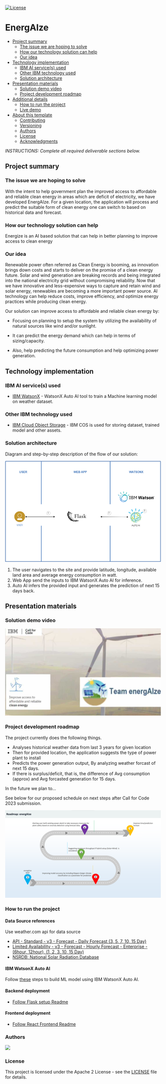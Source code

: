[![License](https://img.shields.io/badge/License-Apache2-blue.svg)](https://www.apache.org/licenses/LICENSE-2.0)

# EnergAIze

- [Project summary](#project-summary)
  - [The issue we are hoping to solve](#the-issue-we-are-hoping-to-solve)
  - [How our technology solution can help](#how-our-technology-solution-can-help)
  - [Our idea](#our-idea)
- [Technology implementation](#technology-implementation)
  - [IBM AI service(s) used](#ibm-ai-services-used)
  - [Other IBM technology used](#other-ibm-technology-used)
  - [Solution architecture](#solution-architecture)
- [Presentation materials](#presentation-materials)
  - [Solution demo video](#solution-demo-video)
  - [Project development roadmap](#project-development-roadmap)
- [Additional details](#additional-details)
  - [How to run the project](#how-to-run-the-project)
  - [Live demo](#live-demo)
- [About this template](#about-this-template)
  - [Contributing](#contributing)
  - [Versioning](#versioning)
  - [Authors](#authors)
  - [License](#license)
  - [Acknowledgments](#acknowledgments)

_INSTRUCTIONS: Complete all required deliverable sections below._

## Project summary

### The issue we are hoping to solve

With the intent to help government plan the improved access to affordable and reliable clean energy in areas which are deficit of electricity, we have developed EnergAIze. For a given location, the application will process and predict the suitable form of clean energy one can switch to based on historical data and forecast.

### How our technology solution can help

Energize is an AI based solution that can help in better planning to improve access to clean energy

### Our idea

Renewable power often referred as Clean Energy is booming, as innovation brings down costs and starts to deliver on the promise of a clean energy future. Solar and wind generation are breaking records and being integrated into the national electricity grid without compromising reliability.
Now that we have innovative and less-expensive ways to capture and retain wind and solar energy, renewables are becoming a more important power source. 
AI technology can help reduce costs, improve efficiency, and optimize energy practices while producing clean energy.

Our solution can improve access to affordable and reliable clean energy by:

- Focusing on planning to setup the system by utilizing the availability of natural sources like wind and/or sunlight.

- It can predict the energy demand which can help in terms of sizing/capacity.

- Also, help predicting the future consumption and help optimizing power generation.

## Technology implementation

### IBM AI service(s) used

- [IBM WatsonX](https://cloud.ibm.com/watsonx/overview) - WatsonX Auto AI tool to train a Machine learning model on weather dataset.



### Other IBM technology used

- [IBM Cloud Object Storage](https://cloud.ibm.com/docs/cloud-object-storage?topic=cloud-object-storage-getting-started-cloud-object-storage) - IBM COS is used for storing dataset, trained model and other assets.


### Solution architecture

Diagram and step-by-step description of the flow of our solution:

![Video transcription/translaftion app](images/Architecture.png)

1. The user navigates to the site and provide latitude, longitude, available land area and average energy consumption in watt.
2. Web App send the inputs to IBM WatsonX Auto AI for inference.
3. Auto AI infers the provided input and generates the prediction of next 15 days back.

## Presentation materials

### Solution demo video

[![Watch the video](images/thumbnail.jpg)](https://youtu.be/kTFXs7nCoqY?si=dW0KElnOyQiHQcab)

### Project development roadmap

The project currently does the following things.

- Analyses historical weather data from last 3 years for given location
- Then for provided location, the application suggests the type of power plant to install
- Predicts the power generation output, By analyzing weather forcast of next 15 days.
- If there is surplus/deficit, that is, the difference of Avg consumption (approx) and Avg forcasted generation for 15 days.

In the future we plan to...

See below for our proposed schedule on next steps after Call for Code 2023 submission.

![Roadmap](./images/energAIze-Roadmap.png)

### How to run the project

#### Data Source references
Use weather.com api for data source 
- [API - Standard - v3 - Forecast - Daily Forecast (3, 5, 7, 10, 15 Day)
](https://docs.google.com/document/d/1HiGun-m_NneSjmZGwDDEoG0gL9aKd1jaN0YC4jP6Eqs/edit)
- [Limited Availability - v3 - Forecast - Hourly Forecast - Enterprise - (6hour, 12hour), (1, 2, 3, 10, 15 Day)
](https://docs.google.com/document/d/1RY44O8ujbIA_tjlC4vYKHKzwSwEmNxuGw5sEJ9dYjG4/edit)
- [NSRDB: National Solar Radiation Database
](https://nsrdb.nrel.gov/data-viewer)

#### IBM WatsonX Auto AI
Follow [these](https://www.ibm.com/docs/en/cloud-paks/cp-data/4.7.x?topic=autoai-building-experiment) steps to build ML model using IBM WatsonX Auto AI.

#### Backend deployment
- [Follow Flask setup Readme](/Python-backend/Readme.md)

#### Frontend deployment
- [Follow React Frontend Readme](/Frontend/Readme.md)

 

### Authors

<a href="https://github.com/EnergAIze/EnergAIze/graphs/contributors">
  <img src="https://contributors-img.web.app/image?repo=EnergAIze/EnergAIze" />
</a>



### License

This project is licensed under the Apache 2 License - see the [LICENSE](LICENSE) file for details.

